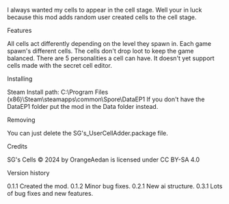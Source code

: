 I always wanted my cells to appear in the cell stage. Well your in luck because this mod adds random user created cells to the cell stage.


Features

All cells act differently depending on the level they spawn in.
Each game spawn's different cells.
The cells don't drop loot to keep the game balanced.
There are 5 personalities a cell can have.
It doesn't yet support cells made with the secret cell editor.


Installing

Steam Install path: C:\Program Files (x86)\Steam\steamapps\common\Spore\DataEP1
If you don't have the DataEP1 folder put the mod in the Data folder instead.


Removing

You can just delete the SG's_UserCellAdder.package file.


Credits

SG's Cells © 2024 by OrangeAedan is licensed under CC BY-SA 4.0


Version history

0.1.1 Created the mod.
0.1.2 Minor bug fixes.
0.2.1 New ai structure.
0.3.1 Lots of bug fixes and new features.
